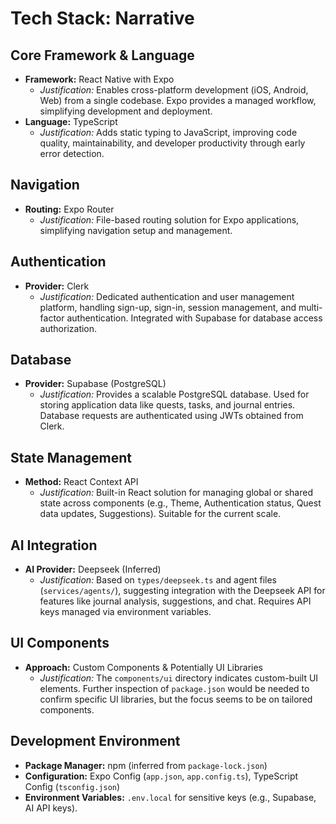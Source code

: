 # Tech Stack: Narrative

## Core Framework & Language
- **Framework:** React Native with Expo
  - *Justification:* Enables cross-platform development (iOS, Android, Web) from a single codebase. Expo provides a managed workflow, simplifying development and deployment.
- **Language:** TypeScript
  - *Justification:* Adds static typing to JavaScript, improving code quality, maintainability, and developer productivity through early error detection.

## Navigation
- **Routing:** Expo Router
  - *Justification:* File-based routing solution for Expo applications, simplifying navigation setup and management.

## Authentication
- **Provider:** Clerk
  - *Justification:* Dedicated authentication and user management platform, handling sign-up, sign-in, session management, and multi-factor authentication. Integrated with Supabase for database access authorization.

## Database
- **Provider:** Supabase (PostgreSQL)
  - *Justification:* Provides a scalable PostgreSQL database. Used for storing application data like quests, tasks, and journal entries. Database requests are authenticated using JWTs obtained from Clerk.

## State Management
- **Method:** React Context API
  - *Justification:* Built-in React solution for managing global or shared state across components (e.g., Theme, Authentication status, Quest data updates, Suggestions). Suitable for the current scale.

## AI Integration
- **AI Provider:** Deepseek (Inferred)
  - *Justification:* Based on `types/deepseek.ts` and agent files (`services/agents/`), suggesting integration with the Deepseek API for features like journal analysis, suggestions, and chat. Requires API keys managed via environment variables.

## UI Components
- **Approach:** Custom Components & Potentially UI Libraries
  - *Justification:* The `components/ui` directory indicates custom-built UI elements. Further inspection of `package.json` would be needed to confirm specific UI libraries, but the focus seems to be on tailored components.

## Development Environment
- **Package Manager:** npm (inferred from `package-lock.json`)
- **Configuration:** Expo Config (`app.json`, `app.config.ts`), TypeScript Config (`tsconfig.json`)
- **Environment Variables:** `.env.local` for sensitive keys (e.g., Supabase, AI API keys).
